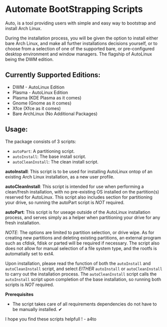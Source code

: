 # Automate BootStrapping Scripts

Auto, is a tool providing users with simple and easy way to bootstrap and install Arch Linux.

During the installation process, you will be given the option to install either bare Arch Linux, and make all further installations decisions 
yourself, or to choose from a selection of one of the supported bare, or pre-configured desktop environment and window managers. 
The flagship of AutoLinux being the DWM edition. 



## Currently Supported Editions:

* DWM - AutoLinux Edition
* Plasma - AutoLinux Edition
* Plasma (KDE Plasma as it comes)
* Gnome (Gnome as it comes)
* Xfce (Xfce as it comes)
* Bare ArchLinux (No Additional Packages)  



## Usage:

The package consists of 3 scripts:

+ `autoPart`: A partitioning script.
+ `autoInstall`: The base install script.
+ `autoCleanInstall`: The clean install script.


**autoInstall**: This script is to be used for installing AutoLinux ontop of an existing Arch Linux installation, as a new user profile.


**autoCleanInstall**: This script is intended for use when performing a clean/fresh installation, with no pre-existing OS installed on the partition(s) reserved for AutoLinux. 
This script also includes section for partitioning your drive, so running the autoPart script is *NOT* required.


**autoPart**: This script is for useage outside of the AutoLinux installation process, and serves simply as a helper when partitioning your drive for any fresh installation.

*NOTE*: The options are limited to partition selection, or drive wipe. 
As for creating new partitions and deleting existing partitions, an external program such as cfdisk, fdisk or parted will be required if necessary.
The script also does not allow for manual selection of a file system type, and the rootfs is automatially set to ext4.


Upon installation, please read the function of both the `autoInstall` and `autoCleanInstall` script, and select *EITHER* `autoInstall` or `autoCleanInstall` to carry out 
the installation process. The `autoCleanInstall` script calls the `autoInstall` script upon completion of the base installation, so running both scripts is *NOT* required. 
  


**Prerequisites**

* The script takes care of all requirements dependencies do not have to be manually installed. ✔



I hope you find these scripts helpfull !      - a4to

